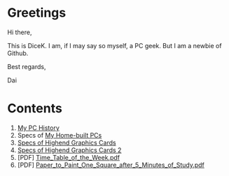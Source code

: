 # Greetings
Hi there,

This is DiceK. I am, if I may say so myself, a PC geek. But I am a newbie of Github.

Best regards,

Dai

# Contents
1. [My PC History](https://github.com/dailikessushi/hello-world/blob/master/MyPCHistory.md "My PC History")
2. Specs of [My Home-built PCs](https://github.com/dailikessushi/hello-world/blob/master/MyHomebuiltPCs.md "My Home-built PCs")
3. [Specs of Highend Graphics Cards](https://github.com/dailikessushi/hello-world/blob/master/Specs_of_Highend_Graphics_Cards.md "Specs of Highend Graphics Cards")
4. [Specs of Highend Graphics Cards 2](https://github.com/dailikessushi/hello-world/blob/master/Specs_of_Highend_Graphics_Cards2.md "Specs of Highend Graphics Cards 2")
5. [PDF] [Time_Table_of_the_Week.pdf](https://github.com/dailikessushi/hello-world/blob/master/PDFs/Time_Table_of_the_Week.pdf "Time Table of the Week.pdf")
6. [PDF] [Paper_to_Paint_One_Square_after_5_Minutes_of_Study.pdf](https://github.com/dailikessushi/hello-world/blob/master/PDFs/Paper_to_Paint_One_Square_after_5_Minutes_of_Study.pdf "Paper_to_Paint_One_Square_after_5_Minutes_of_Study.pdf")

